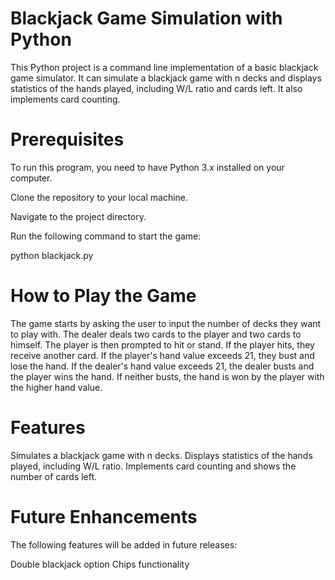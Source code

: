 # Blackjack Game Simulation with Python

This Python project is a command line implementation of a basic blackjack game simulator. It can simulate a blackjack game with n decks and displays statistics of the hands played, including W/L ratio and cards left. It also implements card counting.

# Prerequisites

To run this program, you need to have Python 3.x installed on your computer.

Clone the repository to your local machine.

Navigate to the project directory.

Run the following command to start the game:

python blackjack.py

# How to Play the Game

The game starts by asking the user to input the number of decks they want to play with.
The dealer deals two cards to the player and two cards to himself.
The player is then prompted to hit or stand. If the player hits, they receive another card.
If the player's hand value exceeds 21, they bust and lose the hand. If the dealer's hand value exceeds 21, the dealer busts and the player wins the hand. If neither busts, the hand is won by the player with the higher hand value.

# Features

Simulates a blackjack game with n decks.
Displays statistics of the hands played, including W/L ratio.
Implements card counting and shows the number of cards left.

# Future Enhancements

The following features will be added in future releases:

Double blackjack option
Chips functionality
